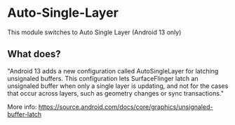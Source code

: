 # Auto-Single-Layer
This module switches to Auto Single Layer (Android 13 only)

## What does?
"Android 13 adds a new configuration called AutoSingleLayer for latching unsignaled buffers. This configuration lets SurfaceFlinger latch an unsignaled buffer when only a single layer is updating, and not for the cases that occur across layers, such as geometry changes or sync transactions."

More info: https://source.android.com/docs/core/graphics/unsignaled-buffer-latch
